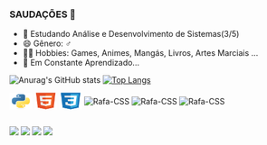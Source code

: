 ### SAUDAÇÕES 👋

- 🌱 Estudando Análise e Desenvolvimento de Sistemas(3/5)
- 😄 Gênero: ♂️
- ⛹🏼 Hobbies: Games, Animes, Mangás, Livros, Artes Marciais ...
- 📕 Em Constante Aprendizado...

![Anurag's GitHub stats](https://github-readme-stats.vercel.app/api?username=RivailleVD&show_icons=true&theme=radical)
[![Top Langs](https://github-readme-stats.vercel.app/api/top-langs/?username=RivailleVD&layout=compact&theme=radical)](https://github.com/anuraghazra/github-readme-stats)

<div>
  <img align="center" alt="Rafa-Python" height="30" width="40" src="https://raw.githubusercontent.com/devicons/devicon/master/icons/python/python-original.svg">
   <img align="center" alt="Rafa-HTML" height="30" width="40" src="https://raw.githubusercontent.com/devicons/devicon/master/icons/html5/html5-original.svg">
   <img align="center" alt="Rafa-CSS" height="30" width="40" src="https://raw.githubusercontent.com/devicons/devicon/master/icons/css3/css3-original.svg">
   <img align="center" alt="Rafa-CSS" height="30" width="40" src="https://cdn.jsdelivr.net/gh/devicons/devicon/icons/linux/linux-original.svg" /> 
  <img  align="center" alt="Rafa-CSS" height="30" width="40" src="https://cdn.jsdelivr.net/gh/devicons/devicon/icons/photoshop/photoshop-line.svg" />
  <img  align="center" alt="Rafa-CSS" height="30" width="40" src="https://cdn.jsdelivr.net/gh/devicons/devicon/icons/postgresql/postgresql-original.svg" />                       
</div>

##

<div> 
  
  <a href="https://www.instagram.com/rivaille_vd_ptf/" target="_blank"><img src="https://img.shields.io/badge/-Instagram-%23E4405F?style=for-the-badge&logo=instagram&logoColor=white" target="_blank"></a>
 <a href="https://discord.com/channels/@me" target="_blank"><img src="https://img.shields.io/badge/Discord-7289DA?style=for-the-badge&logo=discord&logoColor=white" target="_blank"></a> 
  <a href = "mailto:contatorafaballerini@gmail.com"><img src="https://img.shields.io/badge/-Gmail-%23333?style=for-the-badge&logo=gmail&logoColor=white" target="_blank"></a>
  <a href="https://www.linkedin.com/in/rafaella-ballerini-45875016a" target="_blank"><img src="https://img.shields.io/badge/-LinkedIn-%230077B5?style=for-the-badge&logo=linkedin&logoColor=white" target="_blank"></a> 
  
</div>
